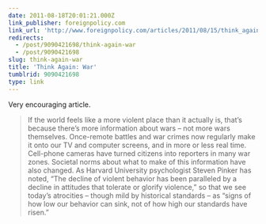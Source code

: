 ```yaml
---
date: 2011-08-18T20:01:21.000Z
link_publisher: foreignpolicy.com
link_url: 'http://www.foreignpolicy.com/articles/2011/08/15/think_again_war?page=full'
redirects:
  - /post/9090421698/think-again-war
  - /post/9090421698
slug: think-again-war
title: 'Think Again: War'
tumblrid: 9090421698
type: link
---
```

<p>Very encouraging article.</p>

<blockquote>
  <p>If the world feels like a more violent place than it actually is, that&rsquo;s because there&rsquo;s more information about wars &ndash; not more wars themselves. Once-remote battles and war crimes now regularly make it onto our TV and computer screens, and in more or less real time. Cell-phone cameras have turned citizens into reporters in many war zones. Societal norms about what to make of this information have also changed. As Harvard University psychologist Steven Pinker has noted, &ldquo;The decline of violent behavior has been paralleled by a decline in attitudes that tolerate or glorify violence,&rdquo; so that we see today&rsquo;s atrocities &ndash; though mild by historical standards &ndash; as &ldquo;signs of how low our behavior can sink, not of how high our standards have risen.&rdquo;</p>
</blockquote>
